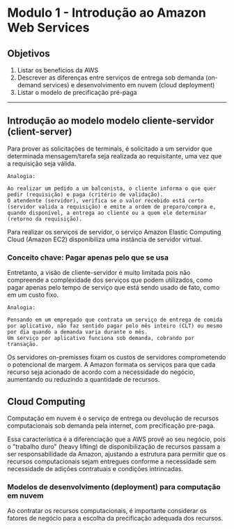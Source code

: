 # Modulo 1 - Introdução ao Amazon Web Services
## Objetivos
1. Listar os benefícios da AWS
2. Descrever as diferenças entre serviços de entrega sob demanda (on-demand services) e desenvolvimento em nuvem (cloud deployment)
3. Listar o modelo de precificação pré-paga

___

## Introdução ao modelo modelo cliente-servidor (client-server)
Para prover as solicitações de terminais, é solicitado a um servidor que determinada mensagem/tarefa seja realizada ao requisitante, uma vez que a requisição seja válida.

```text
Analogia: 

Ao realizar um pedido a um balconista, o cliente informa o que quer pedir (requisição) e paga (critério de validação).
O atendente (servidor), verifica se o valor recebido está certo (servidor valida a requisição) e emite a ordem de preparo/compra e, quando disponível, a entrega ao cliente ou a quem ele determinar (retorno da requisição).
```

Para realizar os serviços de servidor, o serviço Amazon Elastic Computing Cloud (Amazon EC2) disponibiliza uma instância de servidor virtual.

### Conceito chave: Pagar apenas pelo que se usa
Entretanto, a visão de cliente-servidor é muito limitada pois não compreende a complexidade dos serviços que podem utilizados, como pagar apenas pelo tempo de serviço que está sendo usado de fato, como em um custo fixo.
```text
Analogia:

Pensando em um empregado que contrata um serviço de entrega de comida por aplicativo, não faz sentido pagar pelo mês inteiro (CLT) ou mesmo por dia quando a demanda varia durante o mês.
Um serviço por aplicativo funciona sob demanda, cobrando por transação.
```
Os servidores on-premisses fixam os custos de servidores comprometendo o potencional de margem. A Amazon formata os serviços para que cada recurso seja acionado de acordo com a necessidade do negócio, aumentando ou reduzindo a quantidade de recursos.

## Cloud Computing
Computação em nuvem é o serviço de entrega ou devolução de recursos computacionais sob demanda pela internet, com precificação pre-paga.

Essa característica é a diferenciação que a AWS provê ao seu negócio, pois o "trabalho duro" (heavy lifting) de disponibilização de recursos passam a ser responsabilidade da Amazon, ajustando a estrutura para permitir que os recursos computacionais sejam entregues conforme a necessidade sem necessidade de adições contratuais e condições intrincadas.

### Modelos de desenvolvimento (deployment) para computação em nuvem
Ao contratar os recursos computacionais, é importante considerar os fatores de negócio para a escolha da precificação adequada dos recursos.